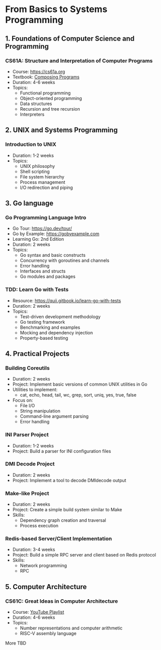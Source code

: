 # From Basics to Systems Programming

## 1. Foundations of Computer Science and Programming

### CS61A: Structure and Interpretation of Computer Programs
- Course: https://cs61a.org
- Textbook: [Composing Programs](https://composingprograms.com/)
- Duration: 4-6 weeks
- Topics:
  - Functional programming
  - Object-oriented programming
  - Data structures
  - Recursion and tree recursion
  - Interpreters


## 2. UNIX and Systems Programming

### Introduction to UNIX
- Duration: 1-2 weeks
- Topics:
  - UNIX philosophy
  - Shell scripting
  - File system hierarchy
  - Process management
  - I/O redirection and piping


## 3. Go language 

### Go Programming Language Intro
- Go Tour: https://go.dev/tour/
- Go by Example: https://gobyexample.com
- Learning Go: 2nd Edition
- Duration: 2 weeks
- Topics:
  - Go syntax and basic constructs
  - Concurrency with goroutines and channels
  - Error handling
  - Interfaces and structs
  - Go modules and packages


### TDD: Learn Go with Tests
- Resource: https://quii.gitbook.io/learn-go-with-tests
- Duration: 2 weeks
- Topics:
  - Test-driven development methodology
  - Go testing framework
  - Benchmarking and examples
  - Mocking and dependency injection
  - Property-based testing


## 4. Practical Projects
### Building Coreutils
- Duration: 2 weeks
- Project: Implement basic versions of common UNIX utilities in Go
- Utilities to implement:
  - cat, echo, head, tail, wc, grep, sort, uniq, yes, true, false
- Focus on:
  - File I/O
  - String manipulation
  - Command-line argument parsing
  - Error handling


### INI Parser Project
- Duration: 1-2 weeks
- Project: Build a parser for INI configuration files


### DMI Decode Project
- Duration: 2 weeks
- Project: Implement a tool to decode DMIdecode output


### Make-like Project
- Duration: 2 weeks
- Project: Create a simple build system similar to Make
- Skills:
  - Dependency graph creation and traversal
  - Process execution


### Redis-based Server/Client Implementation
- Duration: 3-4 weeks
- Project: Build a simple RPC server and client based on Redis protocol
- Skills:
  - Network programming
  - RPC

## 5. Computer Architecture

### CS61C: Great Ideas in Computer Architecture
- Course: [YouTube Playlist](https://www.youtube.com/watch?v=VJ6tuX5bBf4&list=PL0j-r-omG7i0-mnsxN5T4UcVS1Di0isqf)
- Duration: 4-6 weeks
- Topics:
  - Number representations and computer arithmetic
  - RISC-V assembly language


More TBD
